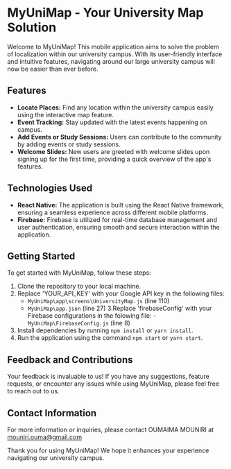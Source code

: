 # MyUniMap - Your University Map Solution

Welcome to MyUniMap! This mobile application aims to solve the problem of localization within our university campus. With its user-friendly interface and intuitive features, navigating around our large university campus will now be easier than ever before.

## Features

- **Locate Places:** Find any location within the university campus easily using the interactive map feature.
- **Event Tracking:** Stay updated with the latest events happening on campus.
- **Add Events or Study Sessions:** Users can contribute to the community by adding events or study sessions.
- **Welcome Slides:** New users are greeted with welcome slides upon signing up for the first time, providing a quick overview of the app's features.

## Technologies Used

- **React Native:** The application is built using the React Native framework, ensuring a seamless experience across different mobile platforms.
- **Firebase:** Firebase is utilized for real-time database management and user authentication, ensuring smooth and secure interaction within the application.

## Getting Started

To get started with MyUniMap, follow these steps:

1. Clone the repository to your local machine.
2. Replace 'YOUR_API_KEY' with your Google API key in the following files:
   - `MyUniMap\app\screens\UniversityMap.js` (line 110)
   - `MyUniMap\app.json` (line 27)
3.Replace 'firebaseConfig' with your Firebase configurations in the folowing file:
   -`MyUniMap\FirebaseConfig.js` (line 8)
3. Install dependencies by running `npm install` or `yarn install`.
4. Run the application using the command `npm start` or `yarn start`.

## Feedback and Contributions

Your feedback is invaluable to us! If you have any suggestions, feature requests, or encounter any issues while using MyUniMap, please feel free to reach out to us.

## Contact Information

For more information or inquiries, please contact OUMAIMA MOUNIRI at mouniri.ouma@gmail.com

Thank you for using MyUniMap! We hope it enhances your experience navigating our university campus.
